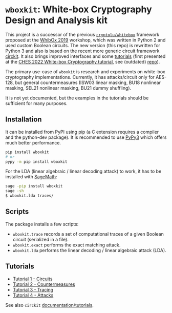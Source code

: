 # `wboxkit`: White-box Cryptography Design and Analysis kit

This project is a successor of the previous [`cryptolu/whitebox`](https://github.com/cryptolu/whitebox/tree/master/synthesis) framework proposed at the [WhibOx 2019](https://www.cryptoexperts.com/whibox2019/) workshop, which was written in Python 2 and used custom Boolean circuits. The new version (this repo) is rewritten for Python 3 and also is based on the recent more generic circuit framework [circkit](https://github.com/cryptoexperts/circkit). It also brings improved interfaces and some [tutorials](./tutorials/) (first presented at the [CHES 2022 White-box Cryptography tutorial](https://ches.iacr.org/2022/tutorials.php), see (outdated) [repo](https://github.com/hellman/ches2022wbc)).

The primary use-case of `wboxkit` is research and experiments on white-box cryptography implementations. Currently, it has attacks/circuit only for AES-128, but general countermeasures (ISW03 linear masking, BU18 nonlinear masking, SEL21 nonlinear masking, BU21 dummy shuffling).

It is not yet documented, but the examples in the tutorials should be sufficient for many purposes.

## Installation

It can be installed from PyPI using pip (a C extension requires a compiler and the python-dev package). It is recommended to use [PyPy3](https://www.pypy.org/download.html) which offers much better performance.

```sh
pip install wboxkit
# or
pypy -m pip install wboxkit
```

For the LDA (linear algebraic / linear decoding attack) to work, it has to be installed with [SageMath](https://www.sagemath.org/):

```sh
sage -pip install wboxkit
sage -sh
$ wboxkit.lda traces/
```

## Scripts

The package installs a few scripts:

- `wboxkit.trace` records a set of computational traces of a given Boolean circuit (serialized in a file).
- `wboxkit.exact` performs the exact matching attack.
- `wboxkit.lda` performs the linear decoding / linear algebraic attack (LDA).


## Tutorials

- [Tutorial 1 - Circuits](./tutorials/Tutorial%201%20-%20Circuits.ipynb)
- [Tutorial 2 - Countermeasures](./tutorials/Tutorial%202%20-%20Countermeasures.ipynb)
- [Tutorial 3 - Tracing](./tutorials/Tutorial%203%20-%20Tracing.ipynb)
- [Tutorial 4 - Attacks](./tutorials/Tutorial%204%20-%20Attacks.ipynb)

See also `circkit` [documentation/tutorials](https://circkit.readthedocs.io/en/latest/).